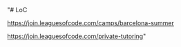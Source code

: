 "# LoC

https://join.leaguesofcode.com/camps/barcelona-summer

https://join.leaguesofcode.com/private-tutoring" 
